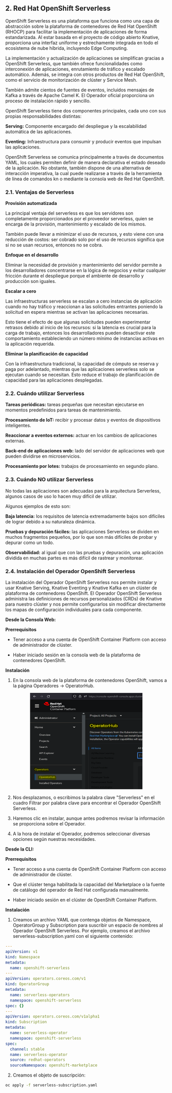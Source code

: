 ## **2. Red Hat OpenShift Serverless**

OpenShift Serverless es una plataforma que funciona como una capa de abstracción sobre la plataforma de contenedores de Red Hat OpenShift (RHOCP) para facilitar la implementación de aplicaciones de forma estandarizada. Al estar basada en el proyecto de código abierto Knative, proporciona una interfaz uniforme y estrechamente integrada en todo el ecosistema de nube híbrida, incluyendo Edge Computing.

La implementación y actualización de aplicaciones se simplifican gracias a OpenShift Serverless, que también ofrece funcionalidades como interconexión de aplicaciones, enrutamiento de tráfico y escalado automático. Además, se integra con otros productos de Red Hat OpenShift, como el servicio de monitorización de clúster y Service Mesh. 

También admite cientos de fuentes de eventos, incluidos mensajes de Kafka a través de Apache Camel K. El Operador oficial proporciona un proceso de instalación rápido y sencillo.

OpenShift Serverless tiene dos componentes principales, cada uno con sus propias responsabilidades distintas:

**Serving:** Componente encargado del despliegue y la escalabilidad automática de las aplicaciones.

**Eventing:** Infraestructura para consumir y producir eventos que impulsan las aplicaciones.

OpenShift Serverless se comunica principalmente a través de documentos YAML, los cuales permiten definir de manera declarativa el estado deseado de la aplicación. No obstante, también dispone de una alternativa de interacción imperativa, la cual puede realizarse a través de la herramienta de línea de comandos kn o mediante la consola web de Red Hat OpenShift.

### **2.1. Ventajas de Serverless**

**Provisión automatizada**

La principal ventaja del serverless es que los servidores son completamente proporcionados por el proveedor serverless, quien se encarga de la provisión, mantenimiento y escalado de los mismos.

También puede llevar a minimizar el uso de recursos, y esto viene con una reducción de costos: ser cobrado solo por el uso de recursos significa que si no se usan recursos, entonces no se cobra.

**Enfoque en el desarrollo**

Eliminar la necesidad de provisión y mantenimiento del servidor permite a los desarrolladores concentrarse en la lógica de negocios y evitar cualquier fricción durante el despliegue porque el ambiente de desarrollo y producción son iguales.

**Escalar a cero**

Las infraestructuras serverless se escalan a cero instancias de aplicación cuando no hay tráfico y reaccionan a las solicitudes entrantes poniendo la solicitud en espera mientras se activan las aplicaciones necesarias.

Esto tiene el efecto de que algunas solicitudes pueden experimentar retrasos debido al inicio de los recursos: si la latencia es crucial para la carga de trabajo, entonces los desarrolladores pueden desactivar este comportamiento estableciendo un número mínimo de instancias activas en la aplicación requerida.

**Eliminar la planificación de capacidad**

Con la infraestructura tradicional, la capacidad de cómputo se reserva y paga por adelantado, mientras que las aplicaciones serverless solo se ejecutan cuando se necesitan. Esto reduce el trabajo de planificación de capacidad para las aplicaciones desplegadas.

### **2.2. Cuándo utilizar Serverless**

**Tareas periódicas:** tareas pequeñas que necesitan ejecutarse en momentos predefinidos para tareas de mantenimiento.

**Procesamiento de IoT:** recibir y procesar datos y eventos de dispositivos inteligentes.

**Reaccionar a eventos externos:** actuar en los cambios de aplicaciones externas.

**Back-end de aplicaciones web:** lado del servidor de aplicaciones web que pueden dividirse en microservicios.

**Procesamiento por lotes:** trabajos de procesamiento en segundo plano.

### **2.3. Cuándo NO utilizar Serverless**

No todas las aplicaciones son adecuadas para la arquitectura Serverless, algunos casos de uso lo hacen muy difícil de utilizar.

Algunos ejemplos de esto son:

**Baja latencia:** los requisitos de latencia extremadamente bajos son difíciles de lograr debido a su naturaleza dinámica.

**Pruebas y depuración fáciles:** las aplicaciones Serverless se dividen en muchos fragmentos pequeños, por lo que son más difíciles de probar y depurar como un todo.

**Observabilidad:** al igual que con las pruebas y depuración, una aplicación dividida en muchas partes es más difícil de rastrear y monitorear.

### **2.4. Instalación del Operador OpenShift Serverless**

La instalación del Operador OpenShift Serverless nos permite instalar y usar Knative Serving, Knative Eventing y Knative Kafka en un clúster de plataforma de contenedores OpenShift. El Operador OpenShift Serverless administra las definiciones de recursos personalizados (CRDs) de Knative para nuestro clúster y nos permite configurarlos sin modificar directamente los mapas de configuración individuales para cada componente.

**Desde la Consola Web:**

**Prerrequisitos**

- Tener acceso a una cuenta de OpenShift Container Platform con acceso de administrador de clúster.

- Haber iniciado sesión en la consola web de la plataforma de contenedores OpenShift.
  
**Instalación**

1. En la consola web de la plataforma de contenedores OpenShift, vamos a la página Operadores → OperatorHub.

<div align="center">
<img src="capturas/serverless1.png" alt="serverless1" height="300px" width="350px">
</div>

2. Nos desplazamos, o escribimos la palabra clave "Serverless" en el cuadro Filtrar por palabra clave para encontrar el Operador OpenShift Serverless.

3. Haremos clic en instalar, aunque antes podremos revisar la información se proporciona sobre el Operador.

4. A la hora de instalar el Operador, podremos seleccionar diversas opciones según nuestras necesidades.

**Desde la CLI:**

**Prerrequisitos**

- Tener acceso a una cuenta de OpenShift Container Platform con acceso de administrador de clúster.

- Que el clúster tenga habilitada la capacidad del Marketplace o la fuente de catálogo del operador de Red Hat configurada manualmente.

- Haber iniciado sesión en el clúster de OpenShift Container Platform.

**Instalación**

1. Creamos un archivo YAML que contenga objetos de Namespace, OperatorGroup y Subscription para suscribir un espacio de nombres al Operador OpenShift Serverless. Por ejemplo, creamos el archivo serverless-subscription.yaml con el siguiente contenido:
```yaml
---
apiVersion: v1
kind: Namespace
metadata:
  name: openshift-serverless
---
apiVersion: operators.coreos.com/v1
kind: OperatorGroup
metadata:
  name: serverless-operators
  namespace: openshift-serverless
spec: {}
---
apiVersion: operators.coreos.com/v1alpha1
kind: Subscription
metadata:
  name: serverless-operator
  namespace: openshift-serverless
spec:
  channel: stable
  name: serverless-operator
  source: redhat-operators
  sourceNamespace: openshift-marketplace
```

2. Creamos el objeto de suscripción:
```bash
oc apply -f serverless-subscription.yaml
```
